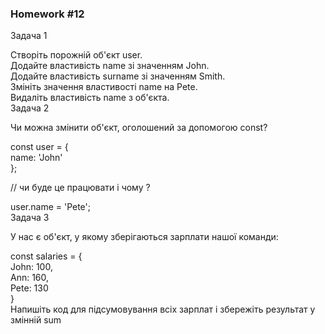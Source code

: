### Homework #12

Задача 1  

Створіть порожній об'єкт user.   
Додайте властивість name зі значенням John.   
Додайте властивість surname зі значенням Smith.  
Змініть значення властивості name на Pete.  
Видаліть властивість name з об'єкта.  
Задача 2  
  
Чи можна змінити об'єкт, оголошений за допомогою const?   

const user = {  
name: 'John'  
};  

// чи буде це працювати і чому ?   

user.name = 'Pete';    
Задача 3    

У нас є об'єкт, у якому зберігаються зарплати нашої команди:   

const salaries = {   
John: 100,  
Ann: 160,  
Pete: 130  
}  
Напишіть код для підсумовування всіх зарплат і збережіть результат у змінній sum  